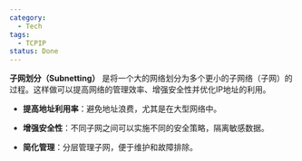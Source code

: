 ```yaml
---
category:
  - Tech
tags:
  - TCPIP
status: Done
---
```

**子网划分（Subnetting）** 是将一个大的网络划分为多个更小的子网络（子网）的过程。这样做可以提高网络的管理效率、增强安全性并优化IP地址的利用。

- **提高地址利用率**：避免地址浪费，尤其是在大型网络中。

- **增强安全性**：不同子网之间可以实施不同的安全策略，隔离敏感数据。

- **简化管理**：分层管理子网，便于维护和故障排除。


